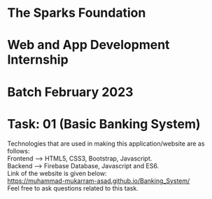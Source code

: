 # The Sparks Foundation
# Web and App Development Internship
# Batch February 2023
# Task: 01 (Basic Banking System)  
Technologies that are used in making this application/website are as follows:  
Frontend --> HTML5, CSS3, Bootstrap, Javascript.  
Backend --> Firebase Database, Javascript and ES6.  
Link of the website is given below:  
https://muhammad-mukarram-asad.github.io/Banking_System/  
Feel free to ask questions related to this task.
